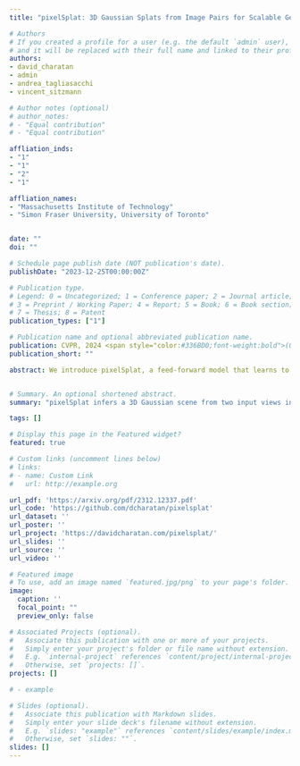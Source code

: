 ```yaml
---
title: "pixelSplat: 3D Gaussian Splats from Image Pairs for Scalable Generalizable 3D Reconstruction"

# Authors
# If you created a profile for a user (e.g. the default `admin` user), write the username (folder name) here 
# and it will be replaced with their full name and linked to their profile.
authors:
- david_charatan
- admin
- andrea_tagliasacchi
- vincent_sitzmann

# Author notes (optional)
# author_notes:
# - "Equal contribution"
# - "Equal contribution"

affliation_inds:
- "1"
- "1"
- "2"
- "1"

affliation_names:
- "Massachusetts Institute of Technology"
- "Simon Fraser University, University of Toronto"


date: ""
doi: ""

# Schedule page publish date (NOT publication's date).
publishDate: "2023-12-25T00:00:00Z"

# Publication type.
# Legend: 0 = Uncategorized; 1 = Conference paper; 2 = Journal article;
# 3 = Preprint / Working Paper; 4 = Report; 5 = Book; 6 = Book section;
# 7 = Thesis; 8 = Patent
publication_types: ["1"]

# Publication name and optional abbreviated publication name.
publication: CVPR, 2024 <span style="color:#336BD0;font-weight:bold">(Oral, Best Paper Runner Up)</span>
publication_short: ""

abstract: We introduce pixelSplat, a feed-forward model that learns to reconstruct 3D radiance fields parameterized by 3D Gaussian primitives from pairs of images. Our model features real-time and memory-efficient rendering for scalable training as well as fast 3D reconstruction at inference time. To overcome local minima inherent to sparse and locally supported representations, we predict a dense probability distribution over~3D and sample Gaussian means from that probability distribution. We make this sampling operation differentiable via a reparameterization trick, allowing us to back-propagate gradients through the Gaussian splatting representation. We benchmark our method on wide-baseline novel view synthesis on the real-world RealEstate10k and ACID datasets, where we outperform state-of-the-art light field transformers and accelerate rendering by 2.5 orders of magnitude while reconstructing an interpretable and editable 3D radiance field. 


# Summary. An optional shortened abstract.
summary: "pixelSplat infers a 3D Gaussian scene from two input views in a single forward pass."

tags: []

# Display this page in the Featured widget?
featured: true

# Custom links (uncomment lines below)
# links:
# - name: Custom Link
#   url: http://example.org

url_pdf: 'https://arxiv.org/pdf/2312.12337.pdf'
url_code: 'https://github.com/dcharatan/pixelsplat'
url_dataset: ''
url_poster: ''
url_project: 'https://davidcharatan.com/pixelsplat/'
url_slides: ''
url_source: ''
url_video: ''

# Featured image
# To use, add an image named `featured.jpg/png` to your page's folder. 
image:
  caption: ''
  focal_point: ""
  preview_only: false

# Associated Projects (optional).
#   Associate this publication with one or more of your projects.
#   Simply enter your project's folder or file name without extension.
#   E.g. `internal-project` references `content/project/internal-project/index.md`.
#   Otherwise, set `projects: []`.
projects: []

# - example

# Slides (optional).
#   Associate this publication with Markdown slides.
#   Simply enter your slide deck's filename without extension.
#   E.g. `slides: "example"` references `content/slides/example/index.md`.
#   Otherwise, set `slides: ""`.
slides: []
---
```


